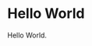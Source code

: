 # Hello World
Hello World.

<!-- You should be able to just open this on any markdown capable editor -->